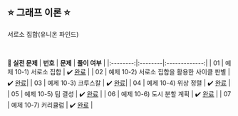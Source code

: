 ## ⭐️ 그래프 이론 ⭐️ 

서로소 집합(유니온 파인드)

<br>

**📘 실전 문제**
| **번호** | **문제** | **풀이 여부** |
|:--------:|:--------|:-------------:|
| 01 | 예제 10-1) 서로소 집합 | ✔️ [완료](https://github.com/yuuforest/Baekjoon/blob/main/%EC%9D%B4%EC%BD%94%ED%85%8C/chapter10/%EC%84%9C%EB%A1%9C%EC%86%8C%20%EC%A7%91%ED%95%A9.py) |
| 02 | 예제 10-2) 서로소 집합을 활용한 사이클 판별 | ✔️ [완료](https://github.com/yuuforest/Baekjoon/blob/main/%EC%9D%B4%EC%BD%94%ED%85%8C/chapter10/%EC%84%9C%EB%A1%9C%EC%86%8C%20%EC%A7%91%ED%95%A9%EC%9D%84%20%ED%99%9C%EC%9A%A9%ED%95%9C%20%EC%82%AC%EC%9D%B4%ED%81%B4%20%ED%8C%90%EB%B3%84.py)|
| 03 | 예제 10-3) 크루스칼 | ✔️ [완료](https://github.com/yuuforest/Baekjoon/blob/main/%EC%9D%B4%EC%BD%94%ED%85%8C/chapter10/%ED%81%AC%EB%A3%A8%EC%8A%A4%EC%B9%BC.py)|
| 04 | 예제 10-4) 위상 정렬 | ✔️ [완료](https://github.com/yuuforest/Baekjoon/blob/main/%EC%9D%B4%EC%BD%94%ED%85%8C/chapter10/%EC%9C%84%EC%83%81%20%EC%A0%95%EB%A0%AC.py) |               
| 05 | 예제 10-5) 팀 결성 | ✔️ [완료](https://github.com/yuuforest/Baekjoon/blob/main/%EC%9D%B4%EC%BD%94%ED%85%8C/chapter10/%ED%8C%80%20%EA%B2%B0%EC%84%B1.py) |
| 06 | 예제 10-6) 도시 분할 계획 | ✔️ [완료](https://github.com/yuuforest/Baekjoon/blob/main/%EC%9D%B4%EC%BD%94%ED%85%8C/chapter10/%EB%8F%84%EC%8B%9C%20%EB%B6%84%ED%95%A0%20%EA%B3%84%ED%9A%8D.py) |
| 07 | 예제 10-7) 커리큘럼 | ✔️ [완료](https://github.com/yuuforest/Baekjoon/blob/main/%EC%9D%B4%EC%BD%94%ED%85%8C/chapter10/%EC%BB%A4%EB%A6%AC%ED%81%98%EB%9F%BC.py) |